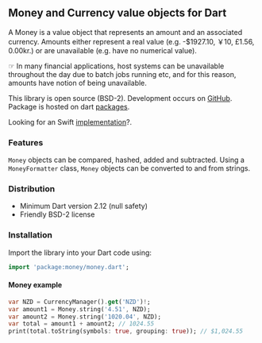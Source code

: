 ## Money and Currency value objects for Dart

A Money is a value object that represents an amount and an associated currency. Amounts either represent a real value 
(e.g. -$1927.10, ￥10, £1.56, 0.00kr.) or are unavailable (e.g. have no numerical value).

☞ In many financial applications, host systems can be unavailable throughout the day due to batch jobs running etc, 
and for this reason, amounts have notion of being unavailable.

This library is open source (BSD-2). Development occurs on [GitHub](https://github.com/electricbolt/dart-money).
Package is hosted on dart [packages](https://pub.dev/packages/money).

Looking for an Swift [implementation](https://github.com/electricbolt/corekit)?.

### Features

`Money` objects can be compared, hashed, added and subtracted. Using a `MoneyFormatter` class, `Money` objects can be 
converted to and from strings.

### Distribution

* Minimum Dart version 2.12 (null safety)
* Friendly BSD-2 license

### Installation

Import the library into your Dart code using:

```dart
import 'package:money/money.dart';
```

#### Money example

```dart
var NZD = CurrencyManager().get('NZD')!;
var amount1 = Money.string('4.51', NZD);
var amount2 = Money.string('1020.04', NZD);
var total = amount1 + amount2; // 1024.55
print(total.toString(symbols: true, grouping: true)); // $1,024.55
```
